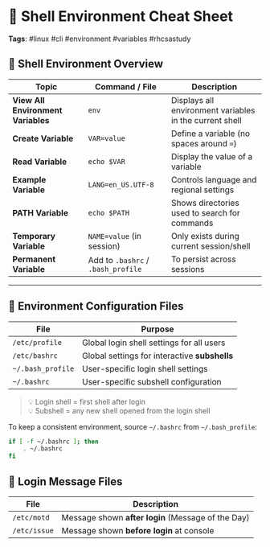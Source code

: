 # 🐧 Shell Environment Cheat Sheet  
**Tags**: #linux #cli #environment #variables #rhcsastudy

## 📘 Shell Environment Overview

| Topic | Command / File | Description |
|-------|----------------|-------------|
| **View All Environment Variables** | `env` | Displays all environment variables in the current shell |
| **Create Variable** | `VAR=value` | Define a variable (no spaces around `=`) |
| **Read Variable** | `echo $VAR` | Display the value of a variable |
| **Example Variable** | `LANG=en_US.UTF-8` | Controls language and regional settings |
| **PATH Variable** | `echo $PATH` | Shows directories used to search for commands |
| **Temporary Variable** | `NAME=value` (in session) | Only exists during current session/shell |
| **Permanent Variable** | Add to `.bashrc` / `.bash_profile` | To persist across sessions |

---

## 🧩 Environment Configuration Files

| File | Purpose |
|------|---------|
| `/etc/profile` | Global login shell settings for all users |
| `/etc/bashrc` | Global settings for interactive **subshells** |
| `~/.bash_profile` | User-specific login shell settings |
| `~/.bashrc` | User-specific subshell configuration |

> 💡 Login shell = first shell after login  
> 💡 Subshell = any new shell opened from the login shell

To keep a consistent environment, source `~/.bashrc` from `~/.bash_profile`:
```bash
if [ -f ~/.bashrc ]; then
    . ~/.bashrc
fi
```

## 📢 Login Message Files

|File|Description|
|---|---|
|`/etc/motd`|Message shown **after login** (Message of the Day)|
|`/etc/issue`|Message shown **before login** at console|